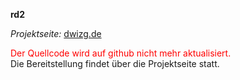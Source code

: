 <b>rd2</b><p>
<i>Projektseite:</i> <a href="http://www.dwizg.de/?rd2" target="_new">dwizg.de</a>
<p>
<font color="red">Der Quellcode wird auf github nicht mehr aktualisiert.</font>
<br />
Die Bereitstellung findet über die Projektseite statt.
